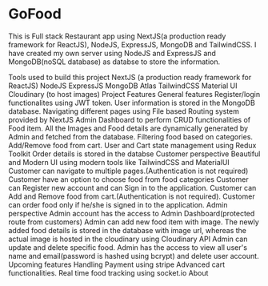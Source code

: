 # GoFood

This is Full stack Restaurant app using NextJS(a production ready framework for ReactJS), NodeJS, ExpressJS, MongoDB and TailwindCSS. I have created my own server using NodeJS and ExpressJS and MongoDB(noSQL database) as databse to store the information.

Tools used to build this project
NextJS (a production ready framework for ReactJS)
NodeJS
ExpressJS
MongoDB Atlas
TailwindCSS
Material UI
Cloudinary (to host images)
Project Features
General features
Register/login functionalites using JWT token.
User information is stored in the MongoDB database.
Navigating different pages using File based Routing system provided by NextJS
Admin Dashboard to perform CRUD functionalities of Food item.
All the Images and Food details are dynamically generated by Admin and fetched from the database.
Filtering food based on categories.
Add/Remove food from cart.
User and Cart state management using Redux Toolkit
Order details is stored in the databse
Customer perspective
Beautiful and Modern UI using modern tools like TailwindCSS and MaterialUI
Customer can navigate to multiple pages.(Authentication is not required)
Customer have an option to choose food from food categories
Customer can Register new account and can Sign in to the application.
Customer can Add and Remove food from cart.(Authentication is not required).
Customer can order food only if he/she is signed in to the application.
Admin perspective
Admin account has the access to Admin Dashboard(protected route from customers)
Admin can add new food item with image. The newly added food details is stored in the database with image url, whereas the actual image is hosted in the cloudinary using Cloudinary API
Admin can update and delete specific food.
Admin has the access to view all user's name and email(password is hashed using bcrypt) and delete user account.
Upcoming features
Handling Payment using stripe
Advanced cart functionalities.
Real time food tracking using socket.io
About

